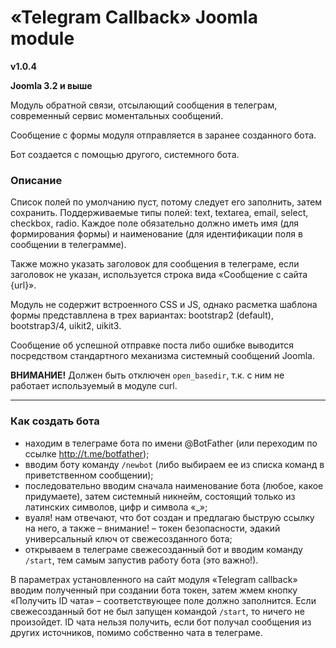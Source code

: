 # «Telegram Callback» Joomla module

**v1.0.4**

**Joomla 3.2 и выше**

Модуль обратной связи, отсылающий сообщения в телеграм, современный сервис моментальных сообщений.

Сообщение с формы модуля отправляется в заранее созданного бота.

Бот создается с помощью другого, системного бота.

### Описание

Список полей по умолчанию пуст, потому следует его заполнить, затем сохранить. Поддерживаемые типы полей: text, textarea, email, select, checkbox, radio. Каждое поле обязательно должно иметь имя (для формирования формы) и наименование (для идентификации поля в сообщении в телеграмме).

Также можно указать заголовок для сообщения в телеграме, если заголовок не указан, используется строка вида «Сообщение с сайта {url}».

Модуль не содержит встроенного CSS и JS, однако расметка шаблона формы представллена в трех вариантах: bootstrap2 (default), bootstrap3/4, uikit2, uikit3.

Сообщение об успешной отправке поста либо ошибке выводится посредством стандартного механизма системный сообщений Joomla.


**ВНИМАНИЕ!** Должен быть отключен `open_basedir`, т.к. с ним не работает используемый в модуле curl.

---

### Как создать бота

-  находим в телеграме бота по имени @BotFather (или переходим по ссылке http://t.me/botfather);
-  вводим боту команду `/newbot` (либо выбираем ее из списка команд в приветственном сообщении);
-  последовательно вводим сначала наименование бота (любое, какое придумаете), затем системный никнейм, состоящий только из латинских символов, цифр и символа «_»;
-  вуаля! нам отвечают, что бот создан и предлагаю быструю ссылку на него, а также &ndash; внимание! &ndash; токен безопасности, эдакий универсальный ключ от свежесозданного бота;
-  открываем в телеграме свежесозданный бот и вводим команду `/start`, тем самым запустив работу бота (это важно!).

В параметрах установленного на сайт модуля «Telegram callback» вводим полученный при создании бота токен, затем жмем кнопку «Получить ID чата» &ndash; соответствующее поле должно заполнится. Если свежесозданный бот не был запущен командой `/start`, то ничего не произойдет. ID чата нельзя получить, если бот получал сообщения из других источников, помимо собственно чата в телеграме.
